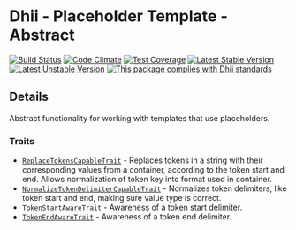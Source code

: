 # Dhii - Placeholder Template - Abstract

[![Build Status](https://travis-ci.org/Dhii/placeholder-template-abstract.svg?branch=develop)](https://travis-ci.org/Dhii/placeholder-template-abstract)
[![Code Climate](https://codeclimate.com/github/Dhii/placeholder-template-abstract/badges/gpa.svg)](https://codeclimate.com/github/Dhii/placeholder-template-abstract)
[![Test Coverage](https://codeclimate.com/github/Dhii/placeholder-template-abstract/badges/coverage.svg)](https://codeclimate.com/github/Dhii/placeholder-template-abstract/coverage)
[![Latest Stable Version](https://poser.pugx.org/dhii/placeholder-template-abstract/version)](https://packagist.org/packages/dhii/placeholder-template-abstract)
[![Latest Unstable Version](https://poser.pugx.org/dhii/placeholder-template-abstract/v/unstable)](https://packagist.org/packages/dhii/placeholder-template-abstract)
[![This package complies with Dhii standards](https://img.shields.io/badge/Dhii-Compliant-green.svg?style=flat-square)][Dhii]

## Details
Abstract functionality for working with templates that use placeholders.

### Traits
- [`ReplaceTokensCapableTrait`] - Replaces tokens in a string with their corresponding values from a container,
according to the token start and end. Allows normalization of token key into format used in container.
- [`NormalizeTokenDelimiterCapableTrait`] - Normalizes token delimiters, like token start and end, making sure value type is correct.
- [`TokenStartAwareTrait`] - Awareness of a token start delimiter.
- [`TokenEndAwareTrait`] - Awareness of a token end delimiter.


[Dhii]: https://github.com/Dhii/dhii

[`ReplaceTokensCapableTrait`]:                          src/ReplaceTokensCapableTrait.php
[`NormalizeTokenDelimiterCapableTrait`]:                src/NormalizeTokenDelimiterCapableTrait.php
[`TokenStartAwareTrait`]:                               src/TokenStartAwareTrait.php
[`TokenEndAwareTrait`]:                                 src/TokenEndAwareTrait.php
